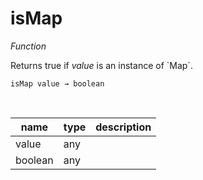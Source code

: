 # isMap

_Function_

Returns true if _value_ is an instance of &#x60;Map&#x60;.

<pre><code>isMap value &rarr; boolean</code></pre>
<br>

| name | type | description |
|------|------|-------------|
|value|any||
|boolean|any||


